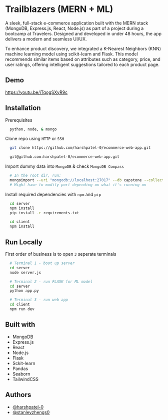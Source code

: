 
# Trailblazers (MERN + ML)

A sleek, full-stack e-commerce application built with the MERN stack (MongoDB, Express.js, React, Node.js) as part of a project during a bootcamp at Travelers. Designed and developed in under 48 hours, the app delivers a modern and seamless UI/UX.

To enhance product discovery, we integrated a K-Nearest Neighbors (KNN) machine learning model using scikit-learn and Flask. This model recommends similar items based on attributes such as category, price, and user ratings, offering intelligent suggestions tailored to each product page.


## Demo

https://youtu.be/iTqogSXyR9c

## Installation

Prerequisites
```bash
  python, node, & mongo
```

Clone repo using `HTTP` or `SSH`

```bash
  git clone https://github.com/harshpatel-0/ecommerce-web-app.git
```
```bash
  git@github.com:harshpatel-0/ecommerce-web-app.git
```
Import dummy data into `MongoDB` & check `MongoDB Compass`
```bash
  # In the root dir, run:
  mongoimport --uri "mongodb://localhost:27017" --db capstone --collection products --type csv --headerline --file .\electronics_store_dummy_data.csv
  # Might have to modify port depending on what it's running on
```

Install required dependencies with `npm` and `pip`

```bash
  cd server
  npm install
  pip install -r requirements.txt
```
```bash
  cd client
  npm install
```

## Run Locally

First order of business is to open `3` seperate terminals
```bash
  # Terminal 1 - boot up server
  cd server 
  node server.js 
```
```bash
  # Terminal 2 - run FLASK for ML model
  cd server 
  python app.py
```   
```bash
  # Terminal 3 - run web app
  cd client 
  npm run dev
```   

## Built with
- MongoDB
- Express.js
- React
- Node.js
- Flask
- Sckit-learn
- Pandas
- Seaborn
- TailwindCSS

## Authors

- [@harshpatel-0](https://www.github.com/harshpatel-0)
- [@stanleyzhengs0](https://www.github.com/stanleyzhengs0)

